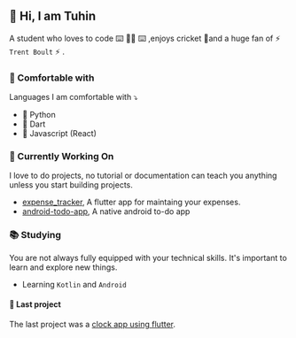 ## :wave: Hi, I am Tuhin

A student who loves to code ⌨️ 👩‍🦯 ⌨️ ,enjoys cricket 🏏and a huge fan of ⚡ `Trent Boult` ⚡ .

### 🧇 Comfortable with

Languages I am comfortable with ⤵️

- :1st_place_medal: Python
- :2nd_place_medal: Dart
- :3rd_place_medal: Javascript (React)

### 👷 Currently Working On

I love to do projects, no tutorial or documentation can teach you anything unless you start building projects.

- [expense_tracker](https://github.com/tuuhin/expense_tracker), A flutter app for maintaing your expenses.
- [android-todo-app](https://github.com/tuuhin/android_todo_app), A native android to-do app

### 📚 Studying

You are not always fully equipped with your technical skills. It's important to learn and explore new things.

- Learning `Kotlin` and `Android`

#### 📝 Last project

The last project was a [clock app using flutter](https://github.com/tuuhin/stopwatch).

  <!--


- 🔭 I’m currently working on ...
- 🌱 I’m currently learning ...
- 👯 I’m looking to collaborate on ...
- 🤔 I’m looking for help with ...
- 💬 Ask me about ...
- 📫 How to reach me: ...
- 😄 Pronouns: ...
- ⚡ Fun fact: ...
  -->
